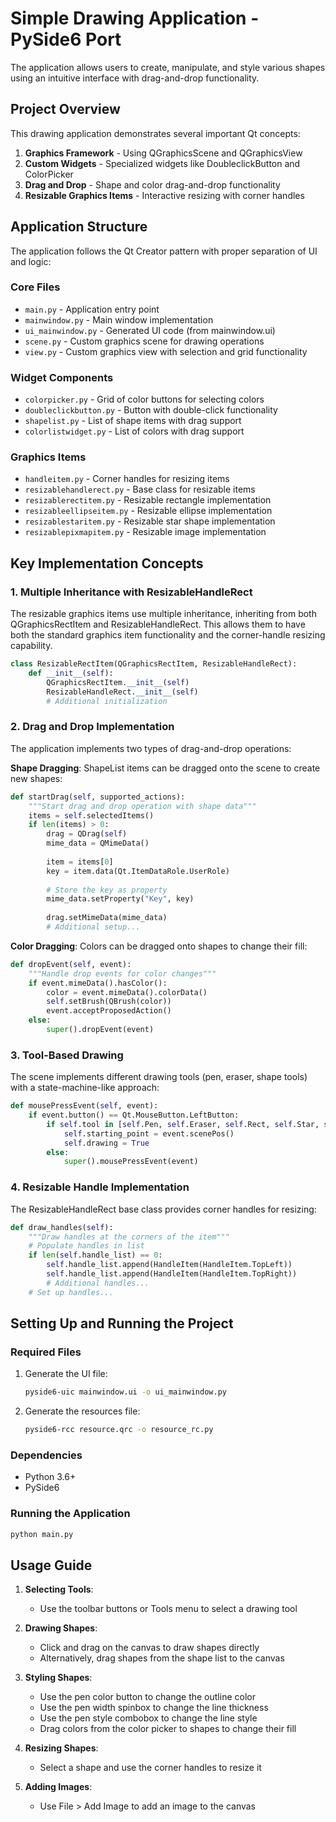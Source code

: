 # Simple Drawing Application - PySide6 Port

The application allows users to create, manipulate, and style various shapes using an intuitive interface with drag-and-drop functionality.

## Project Overview

This drawing application demonstrates several important Qt concepts:

1. **Graphics Framework** - Using QGraphicsScene and QGraphicsView
2. **Custom Widgets** - Specialized widgets like DoubleclickButton and ColorPicker
3. **Drag and Drop** - Shape and color drag-and-drop functionality
4. **Resizable Graphics Items** - Interactive resizing with corner handles

## Application Structure

The application follows the Qt Creator pattern with proper separation of UI and logic:

### Core Files
- `main.py` - Application entry point
- `mainwindow.py` - Main window implementation
- `ui_mainwindow.py` - Generated UI code (from mainwindow.ui)
- `scene.py` - Custom graphics scene for drawing operations
- `view.py` - Custom graphics view with selection and grid functionality

### Widget Components
- `colorpicker.py` - Grid of color buttons for selecting colors
- `doubleclickbutton.py` - Button with double-click functionality
- `shapelist.py` - List of shape items with drag support
- `colorlistwidget.py` - List of colors with drag support

### Graphics Items
- `handleitem.py` - Corner handles for resizing items
- `resizablehandlerect.py` - Base class for resizable items
- `resizablerectitem.py` - Resizable rectangle implementation
- `resizableellipseitem.py` - Resizable ellipse implementation
- `resizablestaritem.py` - Resizable star shape implementation
- `resizablepixmapitem.py` - Resizable image implementation

## Key Implementation Concepts

### 1. Multiple Inheritance with ResizableHandleRect

The resizable graphics items use multiple inheritance, inheriting from both QGraphicsRectItem and ResizableHandleRect. This allows them to have both the standard graphics item functionality and the corner-handle resizing capability.

```python
class ResizableRectItem(QGraphicsRectItem, ResizableHandleRect):
    def __init__(self):
        QGraphicsRectItem.__init__(self)
        ResizableHandleRect.__init__(self)
        # Additional initialization
```

### 2. Drag and Drop Implementation

The application implements two types of drag-and-drop operations:

**Shape Dragging**: ShapeList items can be dragged onto the scene to create new shapes:
```python
def startDrag(self, supported_actions):
    """Start drag and drop operation with shape data"""
    items = self.selectedItems()
    if len(items) > 0:
        drag = QDrag(self)
        mime_data = QMimeData()
        
        item = items[0]
        key = item.data(Qt.ItemDataRole.UserRole)
        
        # Store the key as property
        mime_data.setProperty("Key", key)
        
        drag.setMimeData(mime_data)
        # Additional setup...
```

**Color Dragging**: Colors can be dragged onto shapes to change their fill:
```python
def dropEvent(self, event):
    """Handle drop events for color changes"""
    if event.mimeData().hasColor():
        color = event.mimeData().colorData()
        self.setBrush(QBrush(color))
        event.acceptProposedAction()
    else:
        super().dropEvent(event)
```

### 3. Tool-Based Drawing

The scene implements different drawing tools (pen, eraser, shape tools) with a state-machine-like approach:
```python
def mousePressEvent(self, event):
    if event.button() == Qt.MouseButton.LeftButton:
        if self.tool in [self.Pen, self.Eraser, self.Rect, self.Star, self.Ellipse]:
            self.starting_point = event.scenePos()
            self.drawing = True
        else:
            super().mousePressEvent(event)
```

### 4. Resizable Handle Implementation

The ResizableHandleRect base class provides corner handles for resizing:
```python
def draw_handles(self):
    """Draw handles at the corners of the item"""
    # Populate handles in list
    if len(self.handle_list) == 0:
        self.handle_list.append(HandleItem(HandleItem.TopLeft))
        self.handle_list.append(HandleItem(HandleItem.TopRight))
        # Additional handles...
    # Set up handles...
```

## Setting Up and Running the Project

### Required Files

1. Generate the UI file:
   ```bash
   pyside6-uic mainwindow.ui -o ui_mainwindow.py
   ```

2. Generate the resources file:
   ```bash
   pyside6-rcc resource.qrc -o resource_rc.py
   ```

### Dependencies

- Python 3.6+
- PySide6

### Running the Application

```bash
python main.py
```

## Usage Guide

1. **Selecting Tools**:
   - Use the toolbar buttons or Tools menu to select a drawing tool

2. **Drawing Shapes**:
   - Click and drag on the canvas to draw shapes directly
   - Alternatively, drag shapes from the shape list to the canvas

3. **Styling Shapes**:
   - Use the pen color button to change the outline color
   - Use the pen width spinbox to change the line thickness
   - Use the pen style combobox to change the line style
   - Drag colors from the color picker to shapes to change their fill

4. **Resizing Shapes**:
   - Select a shape and use the corner handles to resize it

5. **Adding Images**:
   - Use File > Add Image to add an image to the canvas

